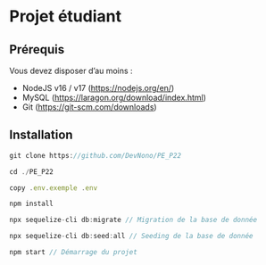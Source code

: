 # Projet étudiant

## Prérequis

Vous devez disposer d’au moins : 

- NodeJS v16 / v17 (https://nodejs.org/en/)
- MySQL (https://laragon.org/download/index.html)
- Git (https://git-scm.com/downloads)

## Installation 

```jsx
git clone https://github.com/DevNono/PE_P22

cd ./PE_P22

copy .env.exemple .env 

npm install

npx sequelize-cli db:migrate // Migration de la base de donnée

npx sequelize-cli db:seed:all // Seeding de la base de donnée

npm start // Démarrage du projet
```

